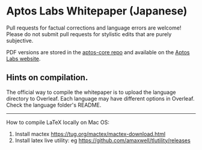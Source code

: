 # Aptos Labs Whitepaper (Japanese)

Pull requests for factual corrections and language errors are welcome! Please do not submit pull requests for stylistic edits that are purely subjective.

PDF versions are stored in the [aptos-core repo](https://github.com/aptos-labs/aptos-core/tree/main/developer-docs-site/static/papers) and available on the [Aptos Labs website](https://aptos.dev/aptos-white-paper/aptos-white-paper-index).

## Hints on compilation.

The official way to compile the whitepaper is to upload the language directory to Overleaf. Each language may have different options in Overleaf. Check the language folder's README.

---

How to compile LaTeX locally on Mac OS:

1. Install mactex https://tug.org/mactex/mactex-download.html
2. Install latex live utility: eg https://github.com/amaxwell/tlutility/releases
